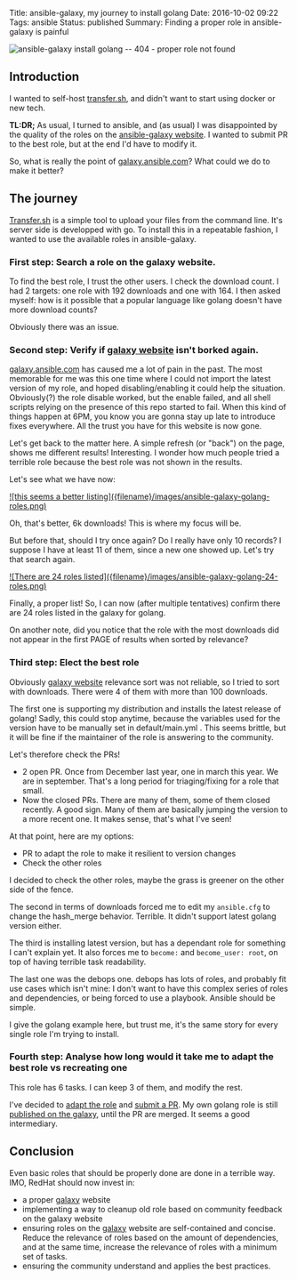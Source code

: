 Title: ansible-galaxy, my journey to install golang
Date: 2016-10-02 09:22
Tags: ansible
Status: published
Summary: Finding a proper role in ansible-galaxy is painful

![ansible-galaxy install golang -- 404 - proper role not found]({filename}/images/ansible-galaxy-install-golang.png)

## Introduction

I wanted to self-host [transfer.sh][transfer.sh], and didn't want to start using docker or new tech.

**TL:DR;** As usual, I turned to ansible, and (as usual) I was disappointed by the quality of the roles on the [ansible-galaxy website][ansible-galaxy]. I wanted to submit PR to the best role, but at the end I'd have to modify it.

So, what is really the point of [galaxy.ansible.com][ansible-galaxy]? What could we do to make it better?

## The journey

[Transfer.sh][transfer.sh] is a simple tool to upload your files from the command line. It's server side is developped with go.
To install this in a repeatable fashion, I wanted to use the available roles in ansible-galaxy.

### First step: Search a role on the galaxy website.

To find the best role, I trust the other users. I check the download count.
I had 2 targets: one role with 192 downloads and one with 164.
I then asked myself: how is it possible that a popular language like golang doesn't have more download counts?

Obviously there was an issue.

### Second step: Verify if [galaxy website][ansible-galaxy] isn't borked again.

[galaxy.ansible.com][ansible-galaxy] has caused me a lot of pain in the past.
The most memorable for me was this one time where I could not import the latest version of my role, and hoped disabling/enabling it could help the situation. Obviously(?) the role disable worked, but the enable failed, and all shell scripts relying on the presence of this repo started to fail. When this kind of things happen at 6PM, you know you are gonna stay up late to introduce fixes everywhere. All the trust you have for this website is now gone.

Let's get back to the matter here. A simple refresh (or "back") on the page, shows me different results! Interesting.
I wonder how much people tried a terrible role because the best role was not shown in the results.

Let's see what we have now:

<a href="https://raw.githubusercontent.com/evrardjp/evrard.me/2d154fbf31f9666e37b578a5630394a824c08b66/content/images/ansible-galaxy-golang-roles.png">
![this seems a better listing]({filename}/images/ansible-galaxy-golang-roles.png)
</a>

Oh, that's better, 6k downloads! This is where my focus will be.

But before that, should I try once again? Do I really have only 10 records? I suppose I have at least 11 of them, since a new one showed up.
Let's try that search again.

<a href="https://raw.githubusercontent.com/evrardjp/evrard.me/2d154fbf31f9666e37b578a5630394a824c08b66/content/images/ansible-galaxy-golang-24-roles.png">
![There are 24 roles listed]({filename}/images/ansible-galaxy-golang-24-roles.png)
</a>

Finally, a proper list! So, I can now (after multiple tentatives) confirm there are 24 roles listed in the galaxy for golang.

On another note, did you notice that the role with the most downloads did not appear in the first PAGE of results when sorted by relevance?

### Third step: Elect the best role

Obviously [galaxy website][ansible-galaxy] relevance sort was not reliable, so I tried to sort with downloads.
There were 4 of them with more than 100 downloads.

The first one is supporting my distribution and installs the latest release of golang! Sadly, this could stop anytime, because the variables used for the version have to be manually set in default/main.yml . This seems brittle, but it will be fine if the maintainer of the role is answering to the community.

Let's therefore check the PRs!

* 2 open PR. Once from December last year, one in march this year. We are in september. That's a long period for triaging/fixing for a role that small.
* Now the closed PRs. There are many of them, some of them closed recently. A good sign. Many of them are basically jumping the version to a more recent one. It makes sense, that's what I've seen!

At that point, here are my options:

* PR to adapt the role to make it resilient to version changes
* Check the other roles

I decided to check the other roles, maybe the grass is greener on the other side of the fence.

The second in terms of downloads forced me to edit my ``ansible.cfg`` to change the hash_merge behavior. Terrible. It didn't support latest golang version either.

The third is installing latest version, but has a dependant role for something I can't explain yet. It also forces me to ``become:`` and ``become_user: root``, on top of having terrible task readability.

The last one was the debops one. debops has lots of roles, and probably fit use cases which isn't mine: I don't want to have this complex series of roles and dependencies, or being forced to use a playbook. Ansible should be simple.

I give the golang example here, but trust me, it's the same story for every single role I'm trying to install.

### Fourth step: Analyse how long would it take me to adapt the best role vs recreating one

This role has 6 tasks. I can keep 3 of them, and modify the rest.

I've decided to [adapt the role][evrardjp-golang-role] and [submit a PR][pr-to-initial-role]. My own golang role is still [published on the galaxy][evrardjp-golang-role-galaxy], until the PR are merged. It seems a good intermediary.

## Conclusion

Even basic roles that should be properly done are done in a terrible way. IMO, RedHat should now invest in:

*  a proper [galaxy][ansible-galaxy] website
*  implementing a way to cleanup old role based on community feedback on the galaxy website
*  ensuring roles on the [galaxy][ansible-galaxy] website are self-contained and concise. Reduce the relevance of roles based on the amount of dependencies, and at the same time, increase the relevance of roles with a minimum set of tasks.
*  ensuring the community understand and applies the best practices.

[ansible-galaxy]: https://galaxy.ansible.com
[transfer.sh]: https://github.com/dutchcoders/transfer.sh/
[evrardjp-golang-role]: https://github.com/evrardjp/ansible-go/
[pr-to-initial-role]: https://github.com/jlund/ansible-go/pull/28
[evrardjp-golang-role-galaxy]: https://galaxy.ansible.com/evrardjp/golang/
